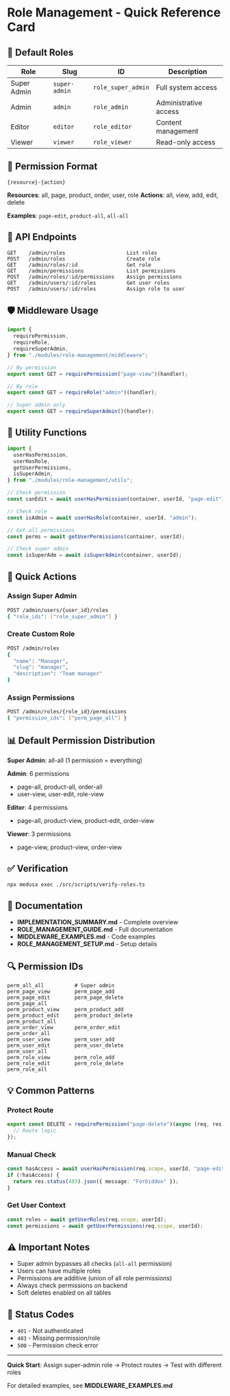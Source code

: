 # Role Management - Quick Reference Card

## 🎯 Default Roles

| Role        | Slug          | ID                 | Description           |
| ----------- | ------------- | ------------------ | --------------------- |
| Super Admin | `super-admin` | `role_super_admin` | Full system access    |
| Admin       | `admin`       | `role_admin`       | Administrative access |
| Editor      | `editor`      | `role_editor`      | Content management    |
| Viewer      | `viewer`      | `role_viewer`      | Read-only access      |

## 🔑 Permission Format

`{resource}-{action}`

**Resources**: all, page, product, order, user, role
**Actions**: all, view, add, edit, delete

**Examples**: `page-edit`, `product-all`, `all-all`

## 📡 API Endpoints

```
GET    /admin/roles                    List roles
POST   /admin/roles                    Create role
GET    /admin/roles/:id                Get role
GET    /admin/permissions              List permissions
POST   /admin/roles/:id/permissions    Assign permissions
GET    /admin/users/:id/roles          Get user roles
POST   /admin/users/:id/roles          Assign role to user
```

## 🛡️ Middleware Usage

```typescript
import {
  requirePermission,
  requireRole,
  requireSuperAdmin,
} from "./modules/role-management/middleware";

// By permission
export const GET = requirePermission("page-view")(handler);

// By role
export const GET = requireRole("admin")(handler);

// Super admin only
export const GET = requireSuperAdmin()(handler);
```

## 🔧 Utility Functions

```typescript
import {
  userHasPermission,
  userHasRole,
  getUserPermissions,
  isSuperAdmin,
} from "./modules/role-management/utils";

// Check permission
const canEdit = await userHasPermission(container, userId, "page-edit");

// Check role
const isAdmin = await userHasRole(container, userId, "admin");

// Get all permissions
const perms = await getUserPermissions(container, userId);

// Check super admin
const isSuperAdm = await isSuperAdmin(container, userId);
```

## 🚀 Quick Actions

### Assign Super Admin

```bash
POST /admin/users/{user_id}/roles
{ "role_ids": ["role_super_admin"] }
```

### Create Custom Role

```bash
POST /admin/roles
{
  "name": "Manager",
  "slug": "manager",
  "description": "Team manager"
}
```

### Assign Permissions

```bash
POST /admin/roles/{role_id}/permissions
{ "permission_ids": ["perm_page_all"] }
```

## 📊 Default Permission Distribution

**Super Admin**: all-all (1 permission = everything)

**Admin**: 6 permissions

- page-all, product-all, order-all
- user-view, user-edit, role-view

**Editor**: 4 permissions

- page-all, product-view, product-edit, order-view

**Viewer**: 3 permissions

- page-view, product-view, order-view

## ✅ Verification

```bash
npx medusa exec ./src/scripts/verify-roles.ts
```

## 📖 Documentation

- **IMPLEMENTATION_SUMMARY.md** - Complete overview
- **ROLE_MANAGEMENT_GUIDE.md** - Full documentation
- **MIDDLEWARE_EXAMPLES.md** - Code examples
- **ROLE_MANAGEMENT_SETUP.md** - Setup details

## 🔍 Permission IDs

```
perm_all_all          # Super admin
perm_page_view        perm_page_add
perm_page_edit        perm_page_delete
perm_page_all
perm_product_view     perm_product_add
perm_product_edit     perm_product_delete
perm_product_all
perm_order_view       perm_order_edit
perm_order_all
perm_user_view        perm_user_add
perm_user_edit        perm_user_delete
perm_user_all
perm_role_view        perm_role_add
perm_role_edit        perm_role_delete
perm_role_all
```

## 💡 Common Patterns

### Protect Route

```typescript
export const DELETE = requirePermission("page-delete")(async (req, res) => {
  // Route logic
});
```

### Manual Check

```typescript
const hasAccess = await userHasPermission(req.scope, userId, "page-edit");
if (!hasAccess) {
  return res.status(403).json({ message: "Forbidden" });
}
```

### Get User Context

```typescript
const roles = await getUserRoles(req.scope, userId);
const permissions = await getUserPermissions(req.scope, userId);
```

## ⚠️ Important Notes

- Super admin bypasses all checks (`all-all` permission)
- Users can have multiple roles
- Permissions are additive (union of all role permissions)
- Always check permissions on backend
- Soft deletes enabled on all tables

## 🎯 Status Codes

- `401` - Not authenticated
- `403` - Missing permission/role
- `500` - Permission check error

---

**Quick Start**: Assign super-admin role → Protect routes → Test with different roles

For detailed examples, see **MIDDLEWARE_EXAMPLES.md**
